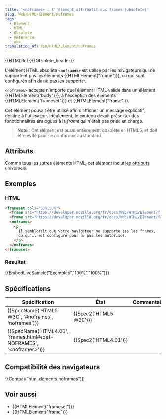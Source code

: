 ```yaml
---
title: '<noframes> : l''élément alternatif aux frames (obsolete)'
slug: Web/HTML/Element/noframes
tags:
  - Element
  - HTML
  - Obsolete
  - Reference
  - Web
translation_of: Web/HTML/Element/noframes
---
```

{{HTMLRef}}{{Obsolete_header}}

L'élément HTML obsolète **`<noframes>`** est utilisé par les navigateurs qui ne supportent pas les éléments {{HTMLElement("frame")}}, ou qui sont configurés afin de ne pas les supporter.

`<noframes>` accepte n'importe quel élément HTML valide dans un élément {{HTMLElement("body")}}, à l'exception des éléments {{HTMLElement("frameset")}} et {{HTMLElement("frame")}}.

Cet élément pouvait être utilisé afin d'afficher un message explicatif, destiné à l'utilisateur. Idéalement, le contenu devait présenter des fonctionnalités analogues à la _frame_ qui n'était pas prise en charge.

> **Note :** Cet élément est aussi entièrement obsolète en HTML5, et doit être evité pour se conformer au standard.

## Attributs

Comme tous les autres éléments HTML, cet élément inclut [les attributs universels](/fr/docs/Web/HTML/Attributs_universels).

## Exemples

### HTML

```html
<frameset cols="50%,50%">
  <frame src="https://developer.mozilla.org/fr/docs/Web/HTML/Element/frameset"/>
  <frame src="https://developer.mozilla.org/fr/docs/Web/HTML/Element/frame"/>
  <noframes>
    <p>
      Il semblerait que votre navigateur ne supporte pas les frames,
      ou qu'il est configuré pour ne pas les autoriser.
    </p>
  </noframes>
</frameset>
```

### Résultat

{{EmbedLiveSample("Exemples","100%","100%")}}

## Spécifications

| Spécification                                                                                    | État                         | Commentaires |
| ------------------------------------------------------------------------------------------------ | ---------------------------- | ------------ |
| {{SpecName('HTML5 W3C', '#noframes', 'noframes')}}                             | {{Spec2('HTML5 W3C')}} |              |
| {{SpecName('HTML4.01', 'frames.html#edef-NOFRAMES', '&lt;noframes&gt;')}} | {{Spec2('HTML4.01')}} |              |

## Compatibilité des navigateurs

{{Compat("html.elements.noframes")}}

## Voir aussi

- {{HTMLElement("frameset")}}
- {{HTMLElement("frame")}}
